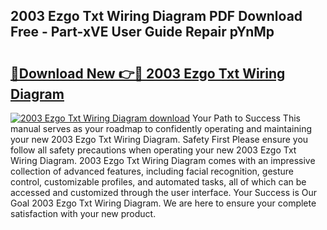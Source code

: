 ## 2003 Ezgo Txt Wiring Diagram PDF Download Free - Part-xVE User Guide Repair pYnMp

# <h2><a href="http://dfiyxd.blite.top/?on=2003+Ezgo+Txt+Wiring+Diagram">🔗Download New 👉🔴 2003 Ezgo Txt Wiring Diagram</a></h2>

[![2003 Ezgo Txt Wiring Diagram download](https://i.imgur.com/lujVjoI.png)](http://dfiyxd.blite.top/?on=2003+Ezgo+Txt+Wiring+Diagram)
Your Path to Success This manual serves as your roadmap to confidently operating and maintaining your new 2003 Ezgo Txt Wiring Diagram. Safety First Please ensure you follow all safety precautions when operating your new 2003 Ezgo Txt Wiring Diagram. 2003 Ezgo Txt Wiring Diagram comes with an impressive collection of advanced features, including facial recognition, gesture control, customizable profiles, and automated tasks, all of which can be accessed and customized through the user interface. Your Success is Our Goal 2003 Ezgo Txt Wiring Diagram. We are here to ensure your complete satisfaction with your new product.
